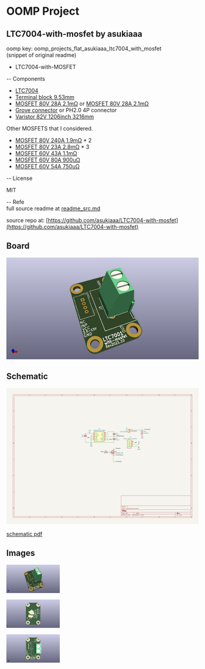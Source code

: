 # OOMP Project  
## LTC7004-with-mosfet  by asukiaaa  
  
oomp key: oomp_projects_flat_asukiaaa_ltc7004_with_mosfet  
(snippet of original readme)  
  
- LTC7004-with-MOSFET  
  
-- Components  
  
- [LTC7004](https://www.digikey.jp/product-detail/ja/analog-devices-inc/LTC7004EMSE-TRPBF/LTC7004EMSE-TRPBFCT-ND/9385382)  
- [Terminal block 9.53mm](https://www.digikey.jp/product-detail/ja/phoenix-contact/1714971/277-1271-ND/260639)  
- [MOSFET 80V 28A 2.1mΩ](https://www.digikey.jp/product-detail/ja/on-semiconductor/NVMFS6H800NWFT1G/NVMFS6H800NWFT1G-ND/8636599) or [MOSFET 80V 28A 2.1mΩ](https://www.digikey.jp/product-detail/ja/on-semiconductor/NVMFS6H800NT1G/NVMFS6H800NT1GOSCT-ND/9169185)  
- [Grove connector](https://www.seeedstudio.com/Grove-Universal-4-pin-connector.html) or PH2.0 4P connector  
- [Varistor 82V 1206inch 3216mm](https://www.digikey.jp/product-detail/ja/bourns-inc/ZV50K1206121NIR1HT/118-ZV50K1206121NIR1HTCT-ND/11585444)  
  
Other MOSFETS that I considered.  
- [MOSFET 80V 240A 1.9mΩ](https://www.digikey.jp/product-detail/ja/infineon-technologies/IAUT240N08S5N019ATMA1/IAUT240N08S5N019ATMA1CT-ND/8818762) * 2  
- [MOSFET 80V 23A 2.8mΩ](https://www.digikey.jp/product-detail/ja/on-semiconductor/NTMFS6H801NT1G/NTMFS6H801NT1GOSCT-ND/8024461) * 3  
- [MOSFET 60V 43A 1.1mΩ](https://www.digikey.jp/product-detail/ja/on-semiconductor/FDMT80060DC/FDMT80060DCCT-ND/5414002)  
- [MOSFET 60V 80A 900uΩ](https://www.digikey.jp/product-detail/ja/on-semiconductor/NVBLS001N06C/488-NVBLS001N06CCT-ND/11593187)  
- [MOSFET 60V 54A 750uΩ](https://www.digikey.jp/product-detail/ja/on-semiconductor/NVBLS0D7N06C/488-NVBLS0D7N06CCT-ND/11593286)  
  
-- License  
  
MIT  
  
-- Refe  
  full source readme at [readme_src.md](readme_src.md)  
  
source repo at: [https://github.com/asukiaaa/LTC7004-with-mosfet](https://github.com/asukiaaa/LTC7004-with-mosfet)  
## Board  
  
[![working_3d.png](working_3d_600.png)](working_3d.png)  
## Schematic  
  
[![working_schematic.png](working_schematic_600.png)](working_schematic.png)  
  
[schematic pdf](working_schematic.pdf)  
## Images  
  
[![working_3d.png](working_3d_140.png)](working_3d.png)  
  
[![working_3d_back.png](working_3d_back_140.png)](working_3d_back.png)  
  
[![working_3d_front.png](working_3d_front_140.png)](working_3d_front.png)  
